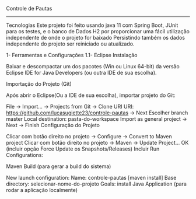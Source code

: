 Controle de Pautas
__________________________________________
Tecnologias
  Este projeto foi feito usando java 11 com Spring Boot, 
  JUnit para os testes, e o banco de Dados H2 por proporcionar uma fácil utilização independente de onde o projeto for baixado
Persistindo também os dados independente do projeto ser reiniciado ou atualizado.

1- Ferramentas e Configurações
1.1- Eclipse
Instalação

Baixar e descompactar um dos pacotes (Win ou Linux 64-bit) da versão Eclipse IDE for Java Developers (ou outra IDE de sua escolha).

Importação do Projeto (Git)

Após abrir o Eclipse(Ou a IDE de sua escolha), importar projeto do Git:

File -> Import... -> Projects from Git -> Clone URI
URI: https://github.com/lucasugiette23/controle-pautas -> Next
Escolher branch master
Local destination: pasta-do-workspace
Import as general project -> Next -> Finish
Configuração do Projeto

Clicar com botão direito no projeto -> Configure -> Convert to Maven project
Clicar com botão direito no projeto -> Maven -> Update Project...
OK (incluir opção Force Update os Snapshots/Releases)
Incluir Run Configurations:

Maven Build (para gerar a build do sistema)

New launch configuration:
Name: controle-pautas [maven install]
Base directory: selecionar-nome-do-projeto
Goals: install
Java Application (para rodar a aplicação localmente)
